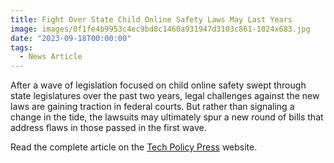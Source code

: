 ```yaml
---
title: Fight Over State Child Online Safety Laws May Last Years
image: images/0f1fe4b9953c4ec9bd8c1460a931947d3103c861-1024x683.jpg
date: "2023-09-18T00:00:00"
tags:
  - News Article
---
```

After a wave of legislation focused on child online safety swept through state legislatures over the past two years, legal challenges against the new laws are gaining traction in federal courts. But rather than signaling a change in the tide, the lawsuits may ultimately spur a new round of bills that address flaws in those passed in the first wave.

Read the complete article on the [Tech Policy Press](https://www.techpolicy.press/fight-over-state-child-online-safety-laws-may-last-years/) website.


